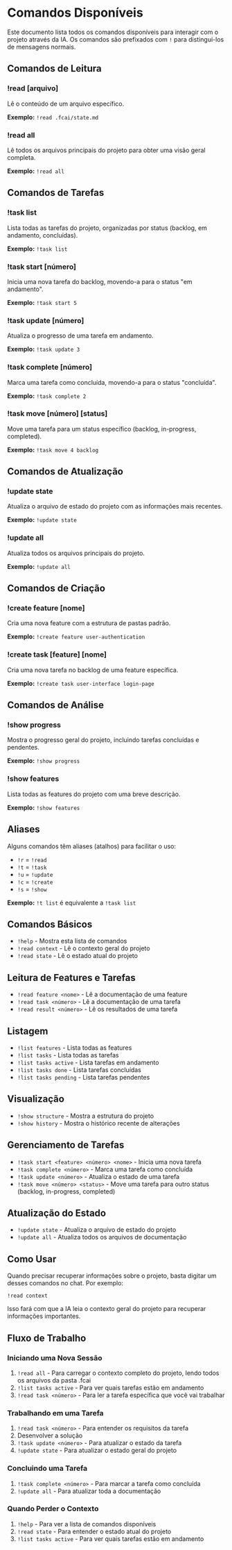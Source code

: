 # Comandos Disponíveis

Este documento lista todos os comandos disponíveis para interagir com o projeto através da IA. Os comandos são prefixados com `!` para distingui-los de mensagens normais.

## Comandos de Leitura

### !read [arquivo]
Lê o conteúdo de um arquivo específico.

**Exemplo:** `!read .fcai/state.md`

### !read all
Lê todos os arquivos principais do projeto para obter uma visão geral completa.

**Exemplo:** `!read all`

## Comandos de Tarefas

### !task list
Lista todas as tarefas do projeto, organizadas por status (backlog, em andamento, concluídas).

**Exemplo:** `!task list`

### !task start [número]
Inicia uma nova tarefa do backlog, movendo-a para o status "em andamento".

**Exemplo:** `!task start 5`

### !task update [número]
Atualiza o progresso de uma tarefa em andamento.

**Exemplo:** `!task update 3`

### !task complete [número]
Marca uma tarefa como concluída, movendo-a para o status "concluída".

**Exemplo:** `!task complete 2`

### !task move [número] [status]
Move uma tarefa para um status específico (backlog, in-progress, completed).

**Exemplo:** `!task move 4 backlog`

## Comandos de Atualização

### !update state
Atualiza o arquivo de estado do projeto com as informações mais recentes.

**Exemplo:** `!update state`

### !update all
Atualiza todos os arquivos principais do projeto.

**Exemplo:** `!update all`

## Comandos de Criação

### !create feature [nome]
Cria uma nova feature com a estrutura de pastas padrão.

**Exemplo:** `!create feature user-authentication`

### !create task [feature] [nome]
Cria uma nova tarefa no backlog de uma feature específica.

**Exemplo:** `!create task user-interface login-page`

## Comandos de Análise

### !show progress
Mostra o progresso geral do projeto, incluindo tarefas concluídas e pendentes.

**Exemplo:** `!show progress`

### !show features
Lista todas as features do projeto com uma breve descrição.

**Exemplo:** `!show features`

## Aliases

Alguns comandos têm aliases (atalhos) para facilitar o uso:

- `!r` = `!read`
- `!t` = `!task`
- `!u` = `!update`
- `!c` = `!create`
- `!s` = `!show`

**Exemplo:** `!t list` é equivalente a `!task list`

## Comandos Básicos
- `!help` - Mostra esta lista de comandos
- `!read context` - Lê o contexto geral do projeto
- `!read state` - Lê o estado atual do projeto

## Leitura de Features e Tarefas
- `!read feature <nome>` - Lê a documentação de uma feature
- `!read task <número>` - Lê a documentação de uma tarefa
- `!read result <número>` - Lê os resultados de uma tarefa

## Listagem
- `!list features` - Lista todas as features
- `!list tasks` - Lista todas as tarefas
- `!list tasks active` - Lista tarefas em andamento
- `!list tasks done` - Lista tarefas concluídas
- `!list tasks pending` - Lista tarefas pendentes

## Visualização
- `!show structure` - Mostra a estrutura do projeto
- `!show history` - Mostra o histórico recente de alterações

## Gerenciamento de Tarefas
- `!task start <feature> <número> <nome>` - Inicia uma nova tarefa
- `!task complete <número>` - Marca uma tarefa como concluída
- `!task update <número>` - Atualiza o estado de uma tarefa
- `!task move <número> <status>` - Move uma tarefa para outro status (backlog, in-progress, completed)

## Atualização do Estado
- `!update state` - Atualiza o arquivo de estado do projeto
- `!update all` - Atualiza todos os arquivos de documentação

## Como Usar
Quando precisar recuperar informações sobre o projeto, basta digitar um desses comandos no chat. Por exemplo:

```
!read context
```

Isso fará com que a IA leia o contexto geral do projeto para recuperar informações importantes.

## Fluxo de Trabalho

### Iniciando uma Nova Sessão
1. `!read all` - Para carregar o contexto completo do projeto, lendo todos os arquivos da pasta .fcai
2. `!list tasks active` - Para ver quais tarefas estão em andamento
3. `!read task <número>` - Para ler a tarefa específica que você vai trabalhar

### Trabalhando em uma Tarefa
1. `!read task <número>` - Para entender os requisitos da tarefa
2. Desenvolver a solução
3. `!task update <número>` - Para atualizar o estado da tarefa
4. `!update state` - Para atualizar o estado geral do projeto

### Concluindo uma Tarefa
1. `!task complete <número>` - Para marcar a tarefa como concluída
2. `!update all` - Para atualizar toda a documentação

### Quando Perder o Contexto
1. `!help` - Para ver a lista de comandos disponíveis
2. `!read state` - Para entender o estado atual do projeto
3. `!list tasks active` - Para ver quais tarefas estão em andamento 